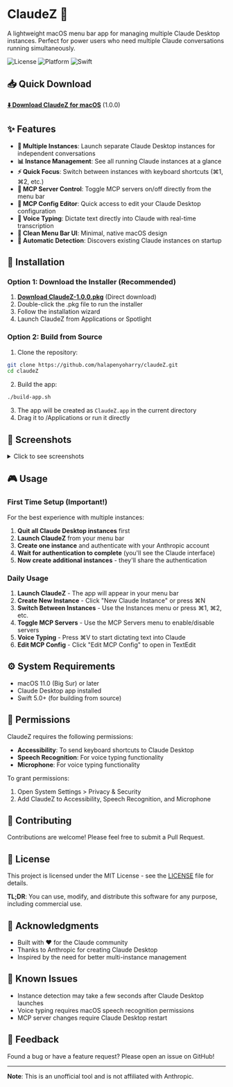 # ClaudeZ 🚀

A lightweight macOS menu bar app for managing multiple Claude Desktop instances. Perfect for power users who need multiple Claude conversations running simultaneously.

![License](https://img.shields.io/badge/license-MIT-blue.svg)
![Platform](https://img.shields.io/badge/platform-macOS-lightgrey.svg)
![Swift](https://img.shields.io/badge/swift-5.0+-orange.svg)

## 📥 Quick Download

**[⬇️ Download ClaudeZ for macOS](https://github.com/halapenyoharry/claudeZ/raw/main/releases/ClaudeZ-1.0.0.pkg)** (1.0.0)

## ✨ Features

- **🎯 Multiple Instances**: Launch separate Claude Desktop instances for independent conversations
- **📊 Instance Management**: See all running Claude instances at a glance
- **⚡ Quick Focus**: Switch between instances with keyboard shortcuts (⌘1, ⌘2, etc.)
- **🔧 MCP Server Control**: Toggle MCP servers on/off directly from the menu bar
- **📝 MCP Config Editor**: Quick access to edit your Claude Desktop configuration
- **🎤 Voice Typing**: Dictate text directly into Claude with real-time transcription
- **🎨 Clean Menu Bar UI**: Minimal, native macOS design
- **🔄 Automatic Detection**: Discovers existing Claude instances on startup

## 🚀 Installation

### Option 1: Download the Installer (Recommended)

1. [**Download ClaudeZ-1.0.0.pkg**](https://github.com/halapenyoharry/claudeZ/raw/main/releases/ClaudeZ-1.0.0.pkg) (Direct download)
2. Double-click the .pkg file to run the installer
3. Follow the installation wizard
4. Launch ClaudeZ from Applications or Spotlight

### Option 2: Build from Source

1. Clone the repository:
```bash
git clone https://github.com/halapenyoharry/claudeZ.git
cd claudeZ
```

2. Build the app:
```bash
./build-app.sh
```

3. The app will be created as `ClaudeZ.app` in the current directory
4. Drag it to /Applications or run it directly

## 📸 Screenshots

<details>
<summary>Click to see screenshots</summary>

### Menu Bar Icon
The app lives in your menu bar with a subtle icon.

### Instance Menu
Easily see and switch between all your Claude instances.

</details>

## 🎮 Usage

### First Time Setup (Important!)
For the best experience with multiple instances:
1. **Quit all Claude Desktop instances** first
2. **Launch ClaudeZ** from your menu bar
3. **Create one instance** and authenticate with your Anthropic account
4. **Wait for authentication to complete** (you'll see the Claude interface)
5. **Now create additional instances** - they'll share the authentication

### Daily Usage
1. **Launch ClaudeZ** - The app will appear in your menu bar
2. **Create New Instance** - Click "New Claude Instance" or press ⌘N
3. **Switch Between Instances** - Use the Instances menu or press ⌘1, ⌘2, etc.
4. **Toggle MCP Servers** - Use the MCP Servers menu to enable/disable servers
5. **Voice Typing** - Press ⌘V to start dictating text into Claude
6. **Edit MCP Config** - Click "Edit MCP Config" to open in TextEdit

## ⚙️ System Requirements

- macOS 11.0 (Big Sur) or later
- Claude Desktop app installed
- Swift 5.0+ (for building from source)

## 🔐 Permissions

ClaudeZ requires the following permissions:
- **Accessibility**: To send keyboard shortcuts to Claude Desktop
- **Speech Recognition**: For voice typing functionality
- **Microphone**: For voice typing functionality

To grant permissions:
1. Open System Settings > Privacy & Security
2. Add ClaudeZ to Accessibility, Speech Recognition, and Microphone

## 🤝 Contributing

Contributions are welcome! Please feel free to submit a Pull Request.

## 📝 License

This project is licensed under the MIT License - see the [LICENSE](LICENSE) file for details.

**TL;DR**: You can use, modify, and distribute this software for any purpose, including commercial use.

## 🙏 Acknowledgments

- Built with ❤️ for the Claude community
- Thanks to Anthropic for creating Claude Desktop
- Inspired by the need for better multi-instance management

## 🐛 Known Issues

- Instance detection may take a few seconds after Claude Desktop launches
- Voice typing requires macOS speech recognition permissions
- MCP server changes require Claude Desktop restart

## 📮 Feedback

Found a bug or have a feature request? Please open an issue on GitHub!

---

**Note**: This is an unofficial tool and is not affiliated with Anthropic.